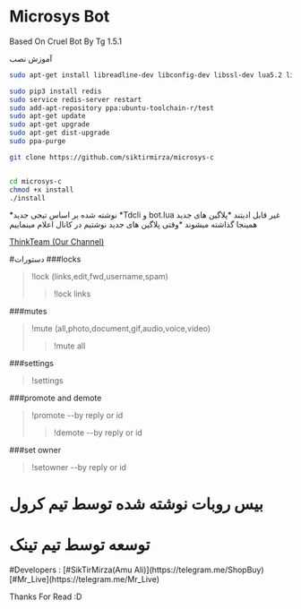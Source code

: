# Microsys Bot
Based On Cruel Bot By Tg 1.5.1

آموزش نصب

```sh
sudo apt-get install libreadline-dev libconfig-dev libssl-dev lua5.2 liblua5.2-dev lua-socket lua-sec lua-expat libevent-dev make unzip git redis-server autoconf g++ libjansson-dev libpython-dev expat libexpat1-dev ppa-purge python3-pip python3-dev

sudo pip3 install redis
sudo service redis-server restart
sudo add-apt-repository ppa:ubuntu-toolchain-r/test
sudo apt-get update
sudo apt-get upgrade
sudo apt-get dist-upgrade
sudo ppa-purge

git clone https://github.com/siktirmirza/microsys-c


cd microsys-c
chmod +x install
./install

```

*نوشته شده بر اساس تیجی جدید
*Tdcli و bot.lua غیر قابل ادیتند
*پلاگین های جدید همینجا گذاشته میشوند
*وقتی پلاگین های جدید نوشتیم در کانال اعلام مینماییم

[ThinkTeam (Our Channel)](https://telegram.me/ThinkTeam)

#دستورات
###locks
>!lock (links,edit,fwd,username,spam)
>>!lock links


###mutes
>!mute (all,photo,document,gif,audio,voice,video)
>>!mute all


###settings
>!settings


###promote and demote
>!promote  --by reply or id
>>!demote  --by reply or id

###set owner
>!setowner  --by reply or id


<h1>بیس روبات نوشته شده توسط تیم کرول</h1>
<h1>توسعه توسط تیم تینک</h1>
#Developers :
[#SikTirMirza(Amu Ali)](https://telegram.me/ShopBuy)
[#Mr_Live](https://telegram.me/Mr_Live)

Thanks For Read :D
